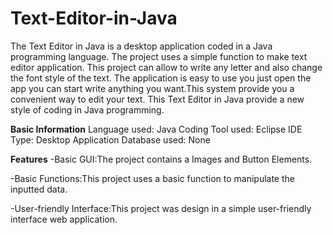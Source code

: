 # Text-Editor-in-Java

The Text Editor in Java is a desktop application coded in a Java programming language. The project uses a simple function to make text editor application. This project can allow to write any letter and also change the font style of the text. The application is easy to use you just open the  app you can start write anything you want.This system provide you a convenient way to edit your text. This Text Editor in Java provide a new style of coding in Java programming.

**Basic Information**
Language used: Java
Coding Tool used: Eclipse IDE
Type: Desktop Application
Database used: None

**Features**
-Basic GUI:The project contains a Images and Button Elements.

-Basic Functions:This project uses a basic function to manipulate the inputted data.

-User-friendly Interface:This project was design in a simple user-friendly interface web application.

